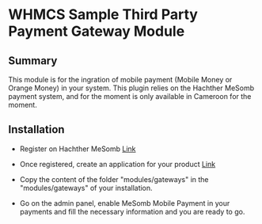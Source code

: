 # WHMCS Sample Third Party Payment Gateway Module #

## Summary ##

This module is for the ingration of mobile payment (Mobile Money or Orange Money) in your system. This plugin relies on the Hachther MeSomb payment system, and for the moment is only available in Cameroon for the moment.

## Installation ##

* Register on Hachther MeSomb [Link](https://mesomb.hachther.com/signup)

* Once registered, create an application for your product [Link](https://mesomb.hachther.com/en/applications/add/)

* Copy the content of the folder "modules/gateways" in the "modules/gateways" of your installation.

* Go on the admin panel, enable MeSomb Mobile Payment in your payments and fill the necessary information and you are ready to go.